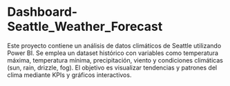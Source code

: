# Dashboard-Seattle_Weather_Forecast
Este proyecto contiene un análisis de datos climáticos de Seattle utilizando Power BI. Se emplea un dataset histórico con variables como temperatura máxima, temperatura mínima, precipitación, viento y condiciones climáticas (sun, rain, drizzle, fog).  El objetivo es visualizar tendencias y patrones del clima mediante KPIs y gráficos interactivos.

